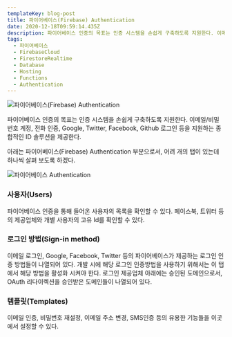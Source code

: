```yaml
---
templateKey: blog-post
title: 파이어베이스(Firebase) Authentication
date: 2020-12-18T09:59:14.435Z
description: 파이어베이스 인증의 목표는 인증 시스템을 손쉽게 구축하도록 지원한다. 이메일/비밀번호 계정, 전화 인증, Google, Twitter, Facebook, Github 로그인 등을 지원하는 종합적인 ID 솔루션을 제공한다.
tags:
  - 파이어베이스
  - FirebaseCloud
  - FirestoreRealtime
  - Database
  - Hosting
  - Functions
  - Authentication
---
```

![파이어베이스(Firebase) Authentication](/assets/logo-standard.png "파이어베이스(Firebase) Authentication")

파이어베이스 인증의 목표는 인증 시스템을 손쉽게 구축하도록 지원한다. 이메일/비밀번호 계정, 전화 인증, Google, Twitter, Facebook, Github 로그인 등을 지원하는 종합적인 ID 솔루션을 제공한다.

아래는 파이어베이스(Firebase) Authentication 부분으로서, 어려 개의 탭이 있는데 하나씩 살펴 보도록 하겠다.

![파이어베이스 Authentication ](/assets/chatbot_–_authentication_–_firebase_console.jpg "파이어베이스 Authentication ")

### 사용자(Users)

파이어베이스 인증을 통해 들어온 사용자의 목록을 확인할 수 있다. 페이스북, 트위터 등의 제공업체와 개별 사용자의 고유 Id를 확인할 수 있다.

### 로그인 방법(Sign-in method)

이메일 로그인, Google, Facebook, Twitter 등의 파이어베이스가 제공하는 로그인 인증 방법들이 나열되어 있다. 개발 시에 해당 로그인 인증방법을 사용하기 위해서는 이 탭에서 해당 방법을 활성화 시켜야 한다. 로그인 제공업체 아래에는 승인된 도메인으로서, OAuth 리다이렉션을 승인받은 도메인들이 나열되어 있다.

### 템플릿(Templates)

이메일 인증, 비밀번호 재설정, 이메일 주소 변경, SMS인증 등의 유용한 기능들을 이곳에서 설정할 수 있다.